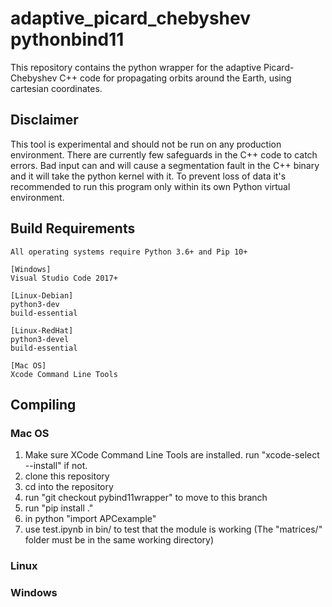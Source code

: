 # adaptive_picard_chebyshev pythonbind11
This repository contains the python wrapper for the adaptive Picard-Chebyshev C++ code for propagating orbits around the Earth, using cartesian coordinates.

## Disclaimer
This tool is experimental and should not be run on any production environment. There are currently few safeguards in the C++ code to catch errors. Bad input can and will cause a segmentation fault in the C++ binary and it will take the python kernel with it. To prevent loss of data it's recommended to run this program only within its own Python virtual environment.

## Build Requirements
```
All operating systems require Python 3.6+ and Pip 10+

[Windows]  
Visual Studio Code 2017+

[Linux-Debian]  
python3-dev  
build-essential

[Linux-RedHat]  
python3-devel  
build-essential

[Mac OS]  
Xcode Command Line Tools
```

## Compiling
### Mac OS

1. Make sure XCode Command Line Tools are installed. run "xcode-select --install" if not.
2. clone this repository
3. cd into the repository
4. run "git checkout pybind11wrapper" to move to this branch
5. run "pip install ."
6. in python "import APCexample"
7. use test.ipynb in bin/ to test that the module is working (The "matrices/" folder must be in the same working directory)

### Linux

### Windows
